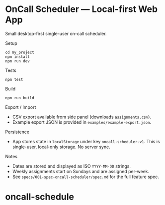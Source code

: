 # OnCall Scheduler — Local-first Web App

Small desktop-first single-user on-call scheduler.

Setup

```
cd my_project
npm install
npm run dev
```

Tests

```
npm test
```

Build

```
npm run build
```

Export / Import

- CSV export available from side panel (downloads `assignments.csv`).
- Example export JSON is provided in `examples/example-export.json`.

Persistence

- App stores state in `localStorage` under key `oncall-scheduler-v1`. This is single-user, local-only storage. No server sync.

Notes

- Dates are stored and displayed as ISO `YYYY-MM-DD` strings.
- Weekly assignments start on Sundays and are assigned per-week.
- See `specs/001-spec-oncall-scheduler/spec.md` for the full feature spec.
# oncall-schedule
